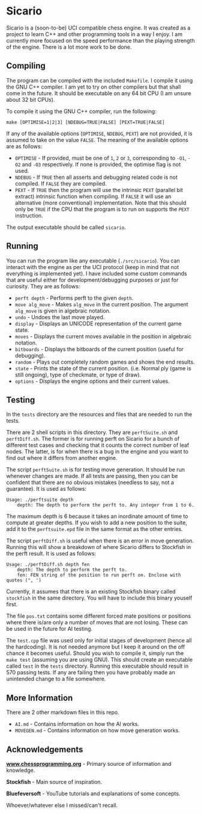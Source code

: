 # <strong>Sicario</strong>

Sicario is a (soon-to-be) UCI compatible chess engine. It was created as a project to learn C++ and other programming
tools in a way I enjoy. I am currently more focused on the speed performance than the playing strength of the engine.
There is a lot more work to be done.

## Compiling

The program can be compiled with the included <code>Makefile</code>. I compile it using the GNU C++ compiler. I am yet
to try on other compilers but that shall come in the future. It should be executable on any 64 bit CPU (I am unsure
about 32 bit CPUs).

To compile it using the GNU C++ compiler, run the following:

```
make [OPTIMISE=1|2|3] [NDEBUG=TRUE|FALSE] [PEXT=TRUE|FALSE]
```

If any of the available options (<code>OPTIMISE</code>, <code>NDEBUG</code>, <code>PEXT</code>) are not provided, it is
assumed to take on the value <code>FALSE</code>. The meaning of the available options are as follows:

<ul>
	<li>
		<code>OPTIMISE</code> - If provided, must be one of <code>1</code>, <code>2</code> or <code>3</code>,
		corresponding to <code>-O1</code>, <code>-O2</code> and <code>-O3</code> respectively. If none is provided, the
		optimise flag is not used.</br>
	</li>
	<li>
		<code>NDEBUG</code> - If <code>TRUE</code> then all asserts and debugging related code is not compiled. If
		<code>FALSE</code> they are compiled. </br>
	</li>
	<li>
		<code>PEXT</code> - If <code>TRUE</code> then the program will use the intrinsic <code>PEXT</code> (parallel
		bit extract) intrinsic function when compiling. If <code>FALSE</code> it will use an alternative (more
		conventional) implementation. Note that this should only be <code>TRUE</code> if the CPU that the program is to
		run on supports the <code>PEXT</code> instruction.</br>
	</li>
</ul>

The output executable should be called <code>sicario</code>.

## Running

You can run the program like any executable (<code>./src/sicario</code>). You can interact with the engine as per the
UCI protocol (keep in mind that not everything is implemented yet). I have included some custom commands that are useful
either for development/debugging purposes or just for curiosity. They are as follows:

<ul>
	<li>
		<code>perft depth</code> - Performs perft to the given <code>depth</code>.
	</li>
	<li>
		<code>move alg_move</code> - Makes <code>alg_move</code> in the current position. The argument
		<code>alg_move</code> is given in algebraic notation.
	</li>
	<li>
		<code>undo</code> - Undoes the last move played.
	</li>
	<li>
		<code>display</code> - Displays an UNICODE representation of the current game state.
	</li>
	<li>
		<code>moves</code> - Displays the current moves available in the position in algebraic notation.
	</li>
	<li>
		<code>bitboards</code> - Displays the bitboards of the current position (useful for debugging).
	</li>
	<li>
		<code>random</code> - Plays out completely random games and shows the end results.
	</li>
	<li>
		<code>state</code> - Prints the state of the current position. (i.e. Normal ply (game is still ongoing), type of
		checkmate, or type of draw).
	</li>
	<li>
		<code>options</code> - Displays the engine options and their current values.
	</li>
</ul>

## Testing

In the <code>tests</code> directory are the resources and files that are needed to run the tests.

There are 2 shell scripts in this directory. They are <code>perftSuite.sh</code> and <code>perftDiff.sh</code>. The
former is for running perft on Sicario for a bunch of different test cases and checking that it counts the correct
number of leaf nodes. The latter, is for when there is a bug in the engine and you want to find out where it differs
from another engine.

The script <code>perftSuite.sh</code> is for testing move generation. It should be run whenever changes are made. If all
tests are passing, then you can be confident that there are no obvious mistakes (needless to say, not a guarantee). It
is used as follows:

```
Usage: ./perftsuite depth
    depth: The depth to perform the perft to. Any integer from 1 to 6.
```

The maximum depth is 6 because it takes an inordinate amount of time to compute at greater depths. If you wish to add a
new position to the suite, add it to the <code>perftsuite.epd</code> file in the same format as the other entries.

The script <code>perftDiff.sh</code> is useful when there is an error in move generation. Running this will show a
breakdown of where Sicario differs to Stockfish in the perft result. It is used as follows:

```
Usage: ./perftDiff.sh depth fen
    depth: The depth to perform the perft to.
    fen: FEN string of the position to run perft on. Enclose with quotes (", ')
```

Currently, it assumes that there is an existing Stockfish binary called <code>stockfish</code> in the same
directory. You will have to include this binary youself first.

The file <code>pos.txt</code> contains some different forced mate positions or positions where there is/are only a
number of moves that are not losing. These can be used in the future for AI testing.

The <code>test.cpp</code> file was used only for initial stages of development (hence all the hardcoding). It is not
needed anymore but I keep it around on the off chance it becomes useful. Should you wish to compile it, simply run the
<code>make test</code> (assuming you are using GNU). This should create an executable called <code>test</code> in the
<code>tests</code> directory. Running this executable should result in 570 passing tests. If any are failing then you
have probably made an unintended change to a file somewhere.

## More Information

There are 2 other markdown files in this repo.

<ul>
	<li><code>AI.md</code> - Contains information on how the AI works.</li>
	<li><code>MOVEGEN.md</code> - Contains information on how move generation works.</li>
</ul>

## Acknowledgements

<strong>www.chessprogramming.org</strong> - Primary source of information and knowledge.

<strong>Stockfish</strong> - Main source of inspiration.

<strong>Bluefeversoft</strong> - YouTube tutorials and explanations of some concepts.

Whoever/whatever else I missed/can't recall.
